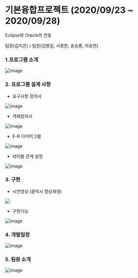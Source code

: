 # 기본융합프로젝트 (2020/09/23 ~ 2020/09/28)

Eclipse와 Oracle의 연동

팀장(김지은) / 팀원(김병길, 서종한, 송승룡, 차송연)

### **1.프로그램 소개**

![image](https://user-images.githubusercontent.com/71308649/103635719-449ba980-4f8c-11eb-89bb-a49d1c22b2da.png)

### **2. 프로그램 설계 사항**

- 요구사항 정의서

![image](https://user-images.githubusercontent.com/71308649/103635734-4a918a80-4f8c-11eb-8186-2cd6bec1c122.png)

- 객체정의서

![image](https://user-images.githubusercontent.com/71308649/103635744-4cf3e480-4f8c-11eb-9756-4429c533a9e9.png)

- E-R 다이어그램

![image](https://user-images.githubusercontent.com/71308649/103635750-4ebda800-4f8c-11eb-914b-189a45bfea8a.png)

- 테이블 관계 설정

![image](https://user-images.githubusercontent.com/71308649/103635755-50876b80-4f8c-11eb-8edf-0554226d347e.png)

### 3. 구현

- 시연영상 (클릭시 영상재생)
<a href = "https://user-images.githubusercontent.com/71308649/103636185-fa66f800-4f8c-11eb-8061-686e18e9d565.mp4">
  <img src = "https://user-images.githubusercontent.com/71308649/103636315-23878880-4f8d-11eb-8b7d-b76e2147a518.png">
</a>

- 구현기능

![image](https://user-images.githubusercontent.com/71308649/103637143-6138e100-4f8e-11eb-85b2-6d10cd9dfacf.png)

### 4. 개발일정

![image](https://user-images.githubusercontent.com/71308649/103635766-55e4b600-4f8c-11eb-9038-967ce0ff0c06.png)

### 5. 팀원 소개

![image](https://user-images.githubusercontent.com/71308649/103635771-58471000-4f8c-11eb-8bcc-96e4b3d5e046.png)
